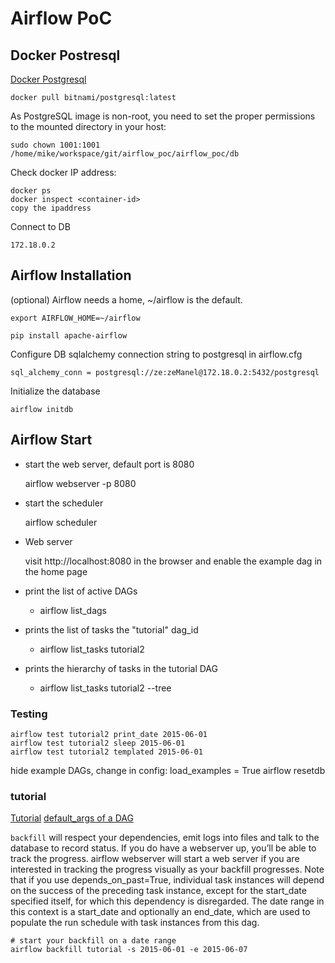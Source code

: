 # Airflow PoC

## Docker Postresql

[Docker Postgresql](https://github.com/bitnami/bitnami-docker-postgresql)

    docker pull bitnami/postgresql:latest

As PostgreSQL image is non-root, you need to set the proper permissions to the mounted directory in your host:

    sudo chown 1001:1001 /home/mike/workspace/git/airflow_poc/airflow_poc/db

Check docker IP address:

    docker ps
    docker inspect <container-id>
    copy the ipaddress

Connect to DB

    172.18.0.2

## Airflow Installation

(optional) Airflow needs a home, ~/airflow is the default.

    export AIRFLOW_HOME=~/airflow

    pip install apache-airflow

Configure DB sqlalchemy connection string to postgresql in airflow.cfg

    sql_alchemy_conn = postgresql://ze:zeManel@172.18.0.2:5432/postgresql

Initialize the database

    airflow initdb

## Airflow Start

* start the web server, default port is 8080
  
    airflow webserver -p 8080

* start the scheduler

    airflow scheduler

* Web server

    visit http://localhost:8080 in the browser and enable the example dag in the home page

* print the list of active DAGs
  * airflow list_dags
* prints the list of tasks the "tutorial" dag_id
  * airflow list_tasks tutorial2
* prints the hierarchy of tasks in the tutorial DAG
  * airflow list_tasks tutorial2 --tree

### Testing

    airflow test tutorial2 print_date 2015-06-01
    airflow test tutorial2 sleep 2015-06-01
    airflow test tutorial2 templated 2015-06-01

hide example DAGs, change in config:
    load_examples = True
    airflow resetdb

### tutorial

[Tutorial](https://airflow.apache.org/docs/stable/tutorial.html)
[default_args of a DAG](https://airflow.apache.org/docs/stable/_api/airflow/models/index.html#airflow.models.BaseOperator)

`backfill` will respect your dependencies, emit logs into files and talk to the database to record status. If you do have a webserver up, you’ll be able to track the progress. airflow webserver will start a web server if you are interested in tracking the progress visually as your backfill progresses.
Note that if you use depends_on_past=True, individual task instances will depend on the success of the preceding task instance, except for the start_date specified itself, for which this dependency is disregarded.
The date range in this context is a start_date and optionally an end_date, which are used to populate the run schedule with task instances from this dag.

    # start your backfill on a date range
    airflow backfill tutorial -s 2015-06-01 -e 2015-06-07
